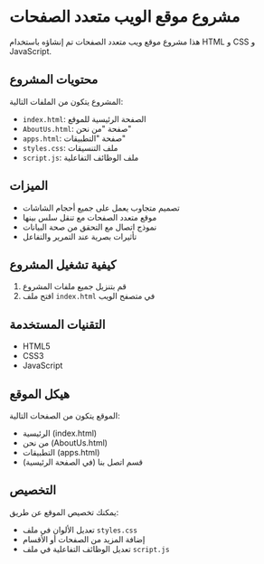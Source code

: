 # مشروع موقع الويب متعدد الصفحات

هذا مشروع موقع ويب متعدد الصفحات تم إنشاؤه باستخدام HTML و CSS و JavaScript.

## محتويات المشروع

المشروع يتكون من الملفات التالية:

- `index.html`: الصفحة الرئيسية للموقع
- `AboutUs.html`: صفحة "من نحن"
- `apps.html`: صفحة "التطبيقات"
- `styles.css`: ملف التنسيقات
- `script.js`: ملف الوظائف التفاعلية

## الميزات

- تصميم متجاوب يعمل على جميع أحجام الشاشات
- موقع متعدد الصفحات مع تنقل سلس بينها
- نموذج اتصال مع التحقق من صحة البيانات
- تأثيرات بصرية عند التمرير والتفاعل

## كيفية تشغيل المشروع

1. قم بتنزيل جميع ملفات المشروع
2. افتح ملف `index.html` في متصفح الويب

## التقنيات المستخدمة

- HTML5
- CSS3
- JavaScript

## هيكل الموقع

الموقع يتكون من الصفحات التالية:

- الرئيسية (index.html)
- من نحن (AboutUs.html)
- التطبيقات (apps.html)
- قسم اتصل بنا (في الصفحة الرئيسية)

## التخصيص

يمكنك تخصيص الموقع عن طريق:

- تعديل الألوان في ملف `styles.css`
- إضافة المزيد من الصفحات أو الأقسام
- تعديل الوظائف التفاعلية في ملف `script.js`